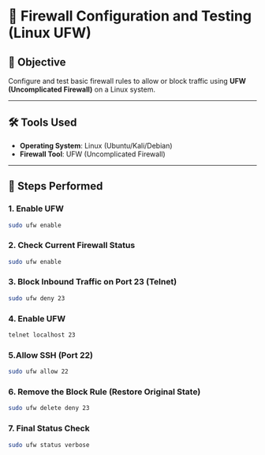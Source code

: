 # 🔐 Firewall Configuration and Testing (Linux UFW)

## 📘 Objective
Configure and test basic firewall rules to allow or block traffic using **UFW (Uncomplicated Firewall)** on a Linux system.

---

## 🛠️ Tools Used
- **Operating System**: Linux (Ubuntu/Kali/Debian)
- **Firewall Tool**: UFW (Uncomplicated Firewall)

---

## 🔧 Steps Performed

### 1. Enable UFW
```bash
sudo ufw enable
```

### 2. Check Current Firewall Status
```bash
sudo ufw enable
```


### 3. Block Inbound Traffic on Port 23 (Telnet)
```bash
sudo ufw deny 23
```


### 4. Enable UFW
```bash
telnet localhost 23
```


### 5.Allow SSH (Port 22)
```bash
sudo ufw allow 22
```


### 6. Remove the Block Rule (Restore Original State)
```bash
sudo ufw delete deny 23
```

### 7. Final Status Check
```bash
sudo ufw status verbose
```
